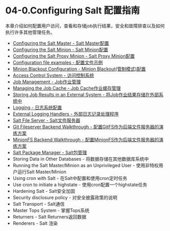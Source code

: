 # 04-0.Configuring Salt 配置指南

本章介绍如何配置用户访问，查看和存储job执行结果，安全和故障排查以及如何执行许多其他管理任务。

- [Configuring the Salt Master - Salt Master配置](https://github.com/watermelonbig/SaltStack-Chinese-ManualBook/blob/master/chapter04/04-1-0.Configuring-the-Salt-Master-Salt-Master配置.md)
- [Configuring the Salt Minion - Salt Minion配置](https://github.com/watermelonbig/SaltStack-Chinese-ManualBook/blob/master/chapter04/04-2-0.Configuring-the-Salt-Minion-Salt-Minion配置.md)
- [Configuring the Salt Proxy Minion - Salt Proxy Minion配置](https://github.com/watermelonbig/SaltStack-Chinese-ManualBook/blob/master/chapter04/04-3-0.Configuring-the-Salt-Proxy-Minion.md)
- [Configuration file examples - 配置文件示例](https://github.com/watermelonbig/SaltStack-Chinese-ManualBook/blob/master/chapter04/04-4-0.Configuration-File-Examples.md)
- [Minion Blackout Configuration - Minion Blackout(管制模式)配置](https://github.com/watermelonbig/SaltStack-Chinese-ManualBook/blob/master/chapter04/04-5-0.Minion-Blackout-Configuration.md)
- [Access Control System - 访问控制系统](https://github.com/watermelonbig/SaltStack-Chinese-ManualBook/blob/master/chapter04/04-6-0.Access-Control-System.md)
- [Job Management - Job作业管理](https://github.com/watermelonbig/SaltStack-Chinese-ManualBook/blob/master/chapter04/04-7-0.Job-JobCache-JobResult-Management.md)
- [Managing the Job Cache - Job Cache作业缓存管理](https://github.com/watermelonbig/SaltStack-Chinese-ManualBook/blob/master/chapter04/04-7-0.Job-JobCache-JobResult-Management.md#MANAGING-THE-JOB-CACHE)
- [Storing Job Results in an External System - 将Job作业结果存储在外部系统中](https://github.com/watermelonbig/SaltStack-Chinese-ManualBook/blob/master/chapter04/04-7-0.Job-JobCache-JobResult-Management.md#STORING-JOB-RESULTS-IN-AN-EXTERNAL-SYSTEM)
- [Logging - 日志系统配置](https://github.com/watermelonbig/SaltStack-Chinese-ManualBook/blob/master/chapter04/04-8-0.Logging-External-Logging-Handlers.md)
- [External Logging Handlers - 外部日志记录处理程序](https://github.com/watermelonbig/SaltStack-Chinese-ManualBook/blob/master/chapter04/04-8-0.Logging-External-Logging-Handlers.md#external-logging-handlers)
- [Salt File Server - Salt文件服务器](https://github.com/watermelonbig/SaltStack-Chinese-ManualBook/blob/master/chapter04/04-9-0.Salt-File-Server-and-Git-MinionFS-Backend.md)
- [Git Fileserver Backend Walkthrough - 配置GitFS作为后端文件服务器的演练方案](https://github.com/watermelonbig/SaltStack-Chinese-ManualBook/blob/master/chapter04/04-9-0.Salt-File-Server-and-Git-MinionFS-Backend.md#git-fileserver-backend-walkthrough)
- [MinionFS Backend Walkthrough - 配置MinionFS作为后端文件服务器的演练方案](https://github.com/watermelonbig/SaltStack-Chinese-ManualBook/blob/master/chapter04/04-9-0.Salt-File-Server-and-Git-MinionFS-Backend.md#minionfs-backend-walkthrough)
- [Salt Package Manager - Salt包管理](https://github.com/watermelonbig/SaltStack-Chinese-ManualBook/blob/master/chapter04/04-10-0.Salt-Package-Manager.md)
- Storing Data in Other Databases - 将数据存储在其他数据库系统中
- Running the Salt Master/Minion as an Unprivileged User - 使用非特权用户运行Salt Master/Minion
- Using cron with Salt - 在Salt中配置和使用cron定时任务
- Use cron to initiate a highstate - 使用cron配置一个highstate任务
- Hardening Salt - Salt安全加固
- Security disclosure policy - 对安全披露政策的说明
- Salt Transport - Salt通信
- Master Tops System - 掌握Tops系统
- Returners - Salt Returners返回数据
- Renderers - Salt 渲染
